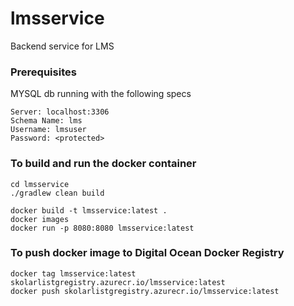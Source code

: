 # lmsservice
Backend service for LMS 

### Prerequisites 
MYSQL db running with the following specs  
```
Server: localhost:3306
Schema Name: lms
Username: lmsuser
Password: <protected>
```

### To build and run the docker container 
```
cd lmsservice   
./gradlew clean build

docker build -t lmsservice:latest .  
docker images  
docker run -p 8080:8080 lmsservice:latest
```

### To push docker image to Digital Ocean Docker Registry
```
docker tag lmsservice:latest skolarlistgregistry.azurecr.io/lmsservice:latest
docker push skolarlistgregistry.azurecr.io/lmsservice:latest
```
<!--
docker tag lmsservice:latest registry.digitalocean.com/skolarli/lmssservice:latest
docker push registry.digitalocean.com/skolarli/lmssservice:latest
-->

